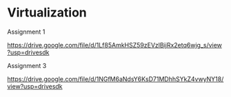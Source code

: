 # Virtualization 
Assignment 1

https://drive.google.com/file/d/1Lf85AmkHSZ59zEVzlBijRx2etq6wjg_s/view?usp=drivesdk 

Assignment 3

https://drive.google.com/file/d/1NGfM6aNdsY6KsD71MDhhSYkZ4vwyNY18/view?usp=drivesdk
